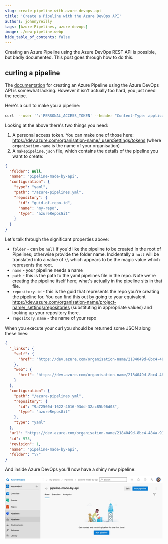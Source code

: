 ```yaml
---
slug: create-pipeline-with-azure-devops-api
title: 'Create a Pipeline with the Azure DevOps API'
authors: johnnyreilly
tags: [Azure Pipelines, azure devops]
image: ./new-pipeline.webp
hide_table_of_contents: false
---
```


Creating an Azure Pipeline using the Azure DevOps REST API is possible, but badly documented. This post goes through how to do this.

<!--truncate-->

## curling a pipeline

The [documentation](https://docs.microsoft.com/en-us/rest/api/azure/devops/pipelines/pipelines/create?view=azure-devops-rest-6.1) for creating an Azure Pipeline using the Azure DevOps API is somewhat lacking. However it isn't actually too hard, you just need the recipe.

Here's a curl to make you a pipeline:

```bash
curl  --user '':'PERSONAL_ACCESS_TOKEN' --header "Content-Type: application/json" --header "Accept:application/json" https://dev.azure.com/organisation-name/sandbox/_apis/pipelines?api-version=6.1-preview.1 -d @makepipeline.json
```

Looking at the above there's two things you need:

1. A personal access token. You can make one of those here: https://dev.azure.com/organisation-name/_usersSettings/tokens (where `organisation-name` is the name of your organisation)
2. A `makepipeline.json` file, which contains the details of the pipeline you want to create:

```json
{
  "folder": null,
  "name": "pipeline-made-by-api",
  "configuration": {
    "type": "yaml",
    "path": "/azure-pipelines.yml",
    "repository": {
      "id": "guid-of-repo-id",
      "name": "my-repo",
      "type": "azureReposGit"
    }
  }
}
```

Let's talk through the significant properties above:

- `folder` - can be `null` if you'd like the pipeline to be created in the root of Pipelines; otherwise provide the folder name. Incidentally a `null` will be translated into a value of `\\` which appears to be the magic value which represents the root.
- `name` - your pipeline needs a name
- `path` - this is the path to the yaml pipelines file in the repo. Note we're creating the pipeline itself here; what's actually in the pipeline sits in that file.
- `repository.id` - this is the guid that represents the repo you're creating the pipeline for. You can find this out by going to your equivalent https://dev.azure.com/organisation-name/project-name/_settings/repositories (substituting in appropriate values) and looking up your repository there.
- `repository.name` - the name of your repo

When you execute your curl you should be returned some JSON along these lines:

```json
{
  "_links": {
    "self": {
      "href": "https://dev.azure.com/organisation-name/2184049d-8bc4-484a-91e6-00fca6b5b19f/_apis/pipelines/975?revision=1"
    },
    "web": {
      "href": "https://dev.azure.com/organisation-name/2184049d-8bc4-484a-91e6-00fca6b5b19f/_build/definition?definitionId=975"
    }
  },
  "configuration": {
    "path": "/azure-pipelines.yml",
    "repository": {
      "id": "9a72560d-1622-4016-93dd-32ac85b96d03",
      "type": "azureReposGit"
    },
    "type": "yaml"
  },
  "url": "https://dev.azure.com/organisation-name/2184049d-8bc4-484a-91e6-00fca6b5b19f/_apis/pipelines/975?revision=1",
  "id": 975,
  "revision": 1,
  "name": "pipeline-made-by-api",
  "folder": "\\"
}
```

And inside Azure DevOps you'll now have a shiny new pipeline:

![The new pipeline](new-pipeline.webp)
